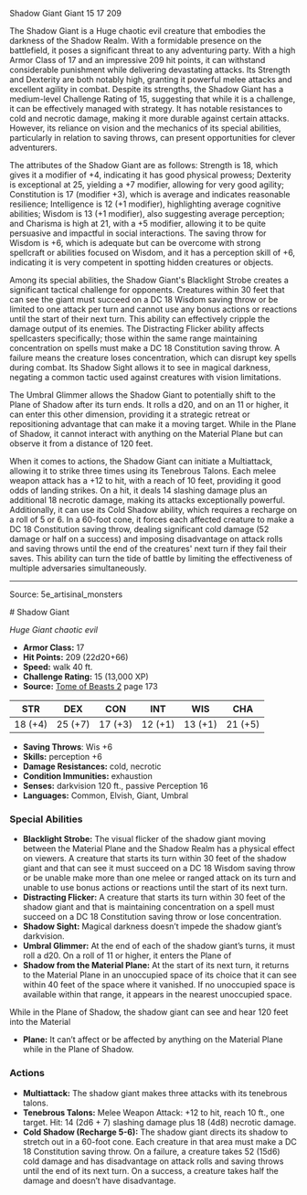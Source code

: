 <MonsterName/>Shadow Giant</MonsterName>
<CreatureType/>Giant</CreatureType>
<CR/>15</CR>
<AC/>17</AC>
<HP/>209</HP>
<summary>The Shadow Giant is a Huge chaotic evil creature that embodies the darkness of the Shadow Realm. With a formidable presence on the battlefield, it poses a significant threat to any adventuring party. With a high Armor Class of 17 and an impressive 209 hit points, it can withstand considerable punishment while delivering devastating attacks. Its Strength and Dexterity are both notably high, granting it powerful melee attacks and excellent agility in combat. Despite its strengths, the Shadow Giant has a medium-level Challenge Rating of 15, suggesting that while it is a challenge, it can be effectively managed with strategy. It has notable resistances to cold and necrotic damage, making it more durable against certain attacks. However, its reliance on vision and the mechanics of its special abilities, particularly in relation to saving throws, can present opportunities for clever adventurers.</summary>

<detail>

The attributes of the Shadow Giant are as follows: Strength is 18, which gives it a modifier of +4, indicating it has good physical prowess; Dexterity is exceptional at 25, yielding a +7 modifier, allowing for very good agility; Constitution is 17 (modifier +3), which is average and indicates reasonable resilience; Intelligence is 12 (+1 modifier), highlighting average cognitive abilities; Wisdom is 13 (+1 modifier), also suggesting average perception; and Charisma is high at 21, with a +5 modifier, allowing it to be quite persuasive and impactful in social interactions. The saving throw for Wisdom is +6, which is adequate but can be overcome with strong spellcraft or abilities focused on Wisdom, and it has a perception skill of +6, indicating it is very competent in spotting hidden creatures or objects.

Among its special abilities, the Shadow Giant's Blacklight Strobe creates a significant tactical challenge for opponents. Creatures within 30 feet that can see the giant must succeed on a DC 18 Wisdom saving throw or be limited to one attack per turn and cannot use any bonus actions or reactions until the start of their next turn. This ability can effectively cripple the damage output of its enemies. The Distracting Flicker ability affects spellcasters specifically; those within the same range maintaining concentration on spells must make a DC 18 Constitution saving throw. A failure means the creature loses concentration, which can disrupt key spells during combat. Its Shadow Sight allows it to see in magical darkness, negating a common tactic used against creatures with vision limitations.

The Umbral Glimmer allows the Shadow Giant to potentially shift to the Plane of Shadow after its turn ends. It rolls a d20, and on an 11 or higher, it can enter this other dimension, providing it a strategic retreat or repositioning advantage that can make it a moving target. While in the Plane of Shadow, it cannot interact with anything on the Material Plane but can observe it from a distance of 120 feet.

When it comes to actions, the Shadow Giant can initiate a Multiattack, allowing it to strike three times using its Tenebrous Talons. Each melee weapon attack has a +12 to hit, with a reach of 10 feet, providing it good odds of landing strikes. On a hit, it deals 14 slashing damage plus an additional 18 necrotic damage, making its attacks exceptionally powerful. Additionally, it can use its Cold Shadow ability, which requires a recharge on a roll of 5 or 6. In a 60-foot cone, it forces each affected creature to make a DC 18 Constitution saving throw, dealing significant cold damage (52 damage or half on a success) and imposing disadvantage on attack rolls and saving throws until the end of the creatures' next turn if they fail their saves. This ability can turn the tide of battle by limiting the effectiveness of multiple adversaries simultaneously.</detail>



---

Source: 5e_artisinal_monsters

<statblock>
# Shadow Giant

*Huge* *Giant* *chaotic evil*

- **Armor Class:** 17
- **Hit Points:** 209 (22d20+66)
- **Speed:** walk 40 ft.
- **Challenge Rating:** 15 (13,000 XP)
- **Source:** [Tome of Beasts 2](https://koboldpress.com/kpstore/product/tome-of-beasts-2-for-5th-edition) page 173

| STR | DEX | CON | INT | WIS | CHA |
| --- | --- | --- | --- | --- | --- |
| 18 (+4) | 25 (+7) | 17 (+3) | 12 (+1) | 13 (+1) | 21 (+5) |

- **Saving Throws**: Wis +6
- **Skills:** perception +6
- **Damage Resistances:** cold, necrotic
- **Condition Immunities:** exhaustion
- **Senses:** darkvision 120 ft., passive Perception 16
- **Languages:** Common, Elvish, Giant, Umbral

### Special Abilities

- **Blacklight Strobe:** The visual flicker of the shadow giant moving between the Material Plane and the Shadow Realm has a physical effect on viewers. A creature that starts its turn within 30 feet of the shadow giant and that can see it must succeed on a DC 18 Wisdom saving throw or be unable make more than one melee or ranged attack on its turn and unable to use bonus actions or reactions until the start of its next turn.
- **Distracting Flicker:** A creature that starts its turn within 30 feet of the shadow giant and that is maintaining concentration on a spell must succeed on a DC 18 Constitution saving throw or lose concentration.
- **Shadow Sight:** Magical darkness doesn’t impede the shadow giant’s darkvision.
- **Umbral Glimmer:** At the end of each of the shadow giant’s turns, it must roll a d20. On a roll of 11 or higher, it enters the Plane of
- **Shadow from the Material Plane:** At the start of its next turn, it returns to the Material Plane in an unoccupied space of its choice that it can see within 40 feet of the space where it vanished. If no unoccupied space is available within that range, it appears in the nearest unoccupied space.

While in the Plane of Shadow, the shadow giant can see and hear 120 feet into the Material
- **Plane:** It can’t affect or be affected by anything on the Material Plane while in the Plane of Shadow.

### Actions

- **Multiattack:** The shadow giant makes three attacks with its tenebrous talons.
- **Tenebrous Talons:** Melee Weapon Attack: +12 to hit, reach 10 ft., one target. Hit: 14 (2d6 + 7) slashing damage plus 18 (4d8) necrotic damage.
- **Cold Shadow (Recharge 5-6):** The shadow giant directs its shadow to stretch out in a 60-foot cone. Each creature in that area must make a DC 18 Constitution saving throw. On a failure, a creature takes 52 (15d6) cold damage and has disadvantage on attack rolls and saving throws until the end of its next turn. On a success, a creature takes half the damage and doesn’t have disadvantage.


</statblock>


